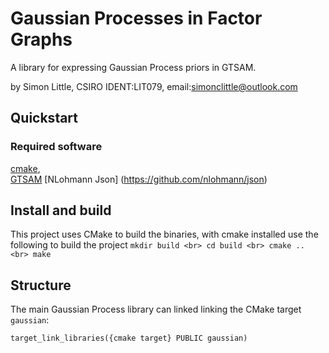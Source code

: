 # Gaussian Processes in Factor Graphs
A library for expressing Gaussian Process priors in GTSAM.

by Simon Little, CSIRO IDENT:LIT079, email:simonclittle@outlook.com

## Quickstart
### Required software
[cmake](cmake.org), <br>
[GTSAM](https://github.com/borglab/gtsam)
[NLohmann Json] (https://github.com/nlohmann/json)

## Install and build
This project uses CMake to build the binaries, with cmake installed use the following to build the project
`mkdir build <br>
 cd build <br>
 cmake .. <br>
 make`

## Structure
The main Gaussian Process library can linked linking the CMake target `gaussian`:

`
target_link_libraries({cmake target} PUBLIC gaussian)
`
